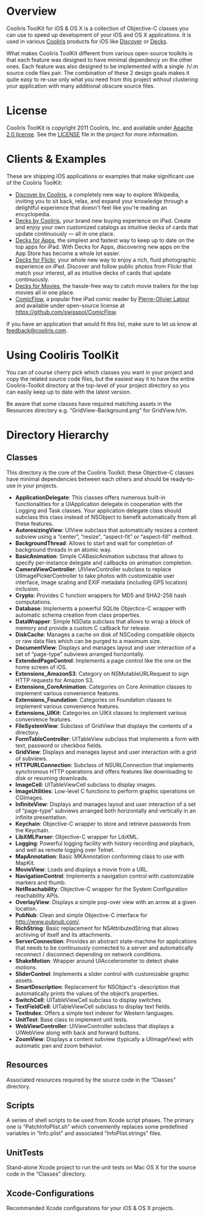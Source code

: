 Overview
========

Cooliris ToolKit for iOS & OS X is a collection of Objective-C classes you can use to speed up development of your iOS and OS X applications. It is used in various [Cooliris](http://www.cooliris.com) products for iOS like [Discover](http://www.cooliris.com/ipad/discover) or [Decks](http://www.decksapp.com).

What makes Cooliris ToolKit different from various open-source toolkits is that each feature was designed to have minimal dependency on the other ones. Each feature was also designed to be implemented with a single .h/.m source code files pair. The combination of these 2 design goals makes it quite easy to re-use only what you need from this project without clustering your application with many additional obscure source files.

License
=======

Cooliris ToolKit is copyright 2011 Cooliris, Inc. and available under [Apache 2.0 license](http://www.apache.org/licenses/LICENSE-2.0.html). See the [LICENSE](LICENSE) file in the project for more information.

Clients & Examples
==================

These are  shipping iOS applications or examples that make significant use of the Cooliris ToolKit:
  * [Discover by Cooliris](http://www.cooliris.com/ipad/discover), a completely new way to explore Wikipedia, inviting you to sit back, relax, and expand your knowledge through a delightful experience that doesn't feel like you're reading an encyclopedia.
  * [Decks by Cooliris](http://www.decksapp.com), your brand new buying experience on iPad. Create and enjoy your own customized catalogs as intuitive decks of cards that update continuously — all in one place.
  * [Decks for Apps](http://itunes.apple.com/us/app/decks-for-apps/id432671386?mt=8), the simplest and fastest way to keep up to date on the top apps for iPad. With Decks for Apps, discovering new apps on the App Store has become a whole lot easier.
  * [Decks for Flickr](http://itunes.apple.com/us/app/decks-for-flickr/id432336526?mt=8), your whole new way to enjoy a rich, fluid photographic experience on iPad. Discover and follow public photos from Flickr that match your interest, all as intuitive decks of cards that update continuously.
  * [Decks for Movies](http://itunes.apple.com/us/app/decks-for-movies/id432336366?mt=8), the hassle-free way to catch movie trailers for the top movies all in one place.
  * [ComicFlow](http://itunes.apple.com/us/app/comicflow/id409290355?mt=8), a popular free iPad comic reader by [Pierre-Olivier Latour](http://www.pol-online.net) and available under open-source license at https://github.com/swisspol/ComicFlow.

If you have an application that would fit this list, make sure to let us know at feedback@cooliris.com.

Using Cooliris ToolKit
======================

You can of course cherry pick which classes you want in your project and copy the related source code files, but the easiest way it to have the entire Cooliris-Toolkit directory at the top-level of your project directory so you can easily keep up to date with the latest version.

Be aware that some classes have required matching assets in the Resources directory e.g. “GridView-Background.png” for GridView.h/m.

Directory Hierarchy
===================

Classes
-------

This directory is the core of the Cooliris Toolkit: these Objective-C classes have minimal dependencies between each others and should be ready-to-use in your projects.
  * **ApplicationDelegate**: This classes offers numerous built-in functionalities for a UIApplication delegate in cooperation with the Logging and Task classes. Your application delegate class should subclass this class instead of NSObject to benefit automatically from all these features.
  * **AutoresizingView**: UIView subclass that automatically resizes a content subview using a “center”, “resize”, “aspect-fit” or “aspect-fill” method.
  * **BackgroundThread**: Allows to start and wait for completion of background threads in an atomic way.
  * **BasicAnimation**: Simple CABasicAnimation subclass that allows to specify per-instance delegate and callbacks on animation completion.
  * **CameraViewController**: UIViewController subclass to replace UIImagePickerController to take photos with customizable user interface, image scaling and EXIF metadata (including GPS location) inclusion.
  * **Crypto**: Provides C function wrappers for MD5 and SHA2-256 hash computations.
  * **Database**: Implements a powerful SQLite Objectice-C wrapper with automatic schema creation from class properties.
  * **DataWrapper**: Simple NSData subclass that allows to wrap a block of memory and provide a custom C callback for release.
  * **DiskCache**: Manages a cache on disk of NSCoding compatible objects or raw data files which can be purged to a maximum size.
  * **DocumentView**: Displays and manages layout and user interaction of a set of “page-type” subviews arranged horizontally.
  * **ExtendedPageControl**: Implements a page control like the one on the home screen of iOS.
  * **Extensions_AmazonS3**: Category on NSMutableURLRequest to sign HTTP requests for Amazon S3.
  * **Extensions_CoreAnimation**: Categories on Core Animation classes to implement various convenience features.
  * **Extensions_Foundation**: Categories on Foundation classes to implement various convenience features.
  * **Extensions_UIKit**: Categories on UIKit classes to implement various convenience features.
  * **FileSystemView**: Subclass of GridView that displays the contents of a directory.
  * **FormTableController**: UITableView subclass that implements a form with text, password or checkbox fields.
  * **GridView**: Displays and manages layout and user interaction with a grid of subviews.
  * **HTTPURLConnection**: Subclass of NSURLConnection that implements synchronous HTTP operations and offers features like downloading to disk or resuming downloads. 
  * **ImageCell**: UITableViewCell subclass to display images.
  * **ImageUtilities**: Low-level C functions to perform graphic operations on CGImages.
  * **InfiniteView**: Displays and manages layout and user interaction of a set of “page-type” subviews arranged both horizontally and vertically in an infinite presentation.
  * **Keychain**: Objective-C wrapper to store and retrieve passwords from the Keychain.
  * **LibXMLParser**: Objective-C wrapper for LibXML.
  * **Logging**: Powerful logging facility with history recording and playback, and well as remote logging over Telnet.
  * **MapAnnotation**: Basic MKAnnotation conforming class to use with MapKit.
  * **MovieView**: Loads and displays a movie from a URL.
  * **NavigationControl**: Implements a navigation control with customizable markers and thumb.
  * **NetReachability**: Objective-C wrapper for the System Configuration reachability APIs.
  * **OverlayView**: Displays a simple pop-over view with an arrow at a given location.
  * **PubNub**: Clean and simple Objective-C interface for http://www.pubnub.com/.
  * **RichString**: Basic replacement for NSAttributedString that allows archiving of itself and its attachments.
  * **ServerConnection**: Provides an abstract state-machine for applications that needs to be continuously connected to a server and automatically reconnect / disconnect depending on network conditions.
  * **ShakeMotion**: Wrapper around UIAccelerometer to detect shake motions.
  * **SliderControl**: Implements a slider control with customizable graphic assets.
  * **SmartDescription**: Replacement for NSObject's -description that automatically prints the values of the object’s properties.
  * **SwitchCell**: UITableViewCell subclass to display switches.
  * **TextFieldCell**: UITableViewCell subclass to display text fields.
  * **TextIndex**: Offers a simple text indexer for Western languages.
  * **UnitTest**: Base class to implement unit tests.
  * **WebViewController**: UIViewController subclass that displays a UIWebView along with back and forward buttons.
  * **ZoomView**: Displays a content subview (typically a UIImageView) with automatic pan and zoom behavior.

Resources
---------

Associated resources required by the source code in the “Classes” directory.

Scripts
-------

A series of shell scripts to be used from Xcode script phases. The primary one is “PatchInfoPlist.sh” which conveniently replaces some predefined variables in “Info.plist” and associated “InfoPlist.strings” files.

UnitTests
---------

Stand-alone Xcode project to run the unit tests on Mac OS X for the source code in the “Classes” directory.

Xcode-Configurations
--------------------

Recommanded Xcode configurations for your iOS & OS X projects.
